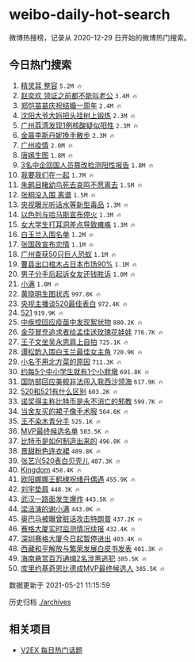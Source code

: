 # weibo-daily-hot-search

微博热搜榜，记录从 2020-12-29 日开始的微博热门搜索。

## 今日热门搜索

<!-- BEGIN -->

1. [精灵耳 整容](https://s.weibo.com/weibo?q=%E7%B2%BE%E7%81%B5%E8%80%B3%20%E6%95%B4%E5%AE%B9&Refer=top) `5.2M 🔥`
1. [赵奕欢 领证之前都不能叫老公](https://s.weibo.com/weibo?q=%23%E8%B5%B5%E5%A5%95%E6%AC%A2%20%E9%A2%86%E8%AF%81%E4%B9%8B%E5%89%8D%E9%83%BD%E4%B8%8D%E8%83%BD%E5%8F%AB%E8%80%81%E5%85%AC%23&Refer=top) `3.4M 🔥`
1. [郑恺苗苗庆祝结婚一周年](https://s.weibo.com/weibo?q=%23%E9%83%91%E6%81%BA%E8%8B%97%E8%8B%97%E5%BA%86%E7%A5%9D%E7%BB%93%E5%A9%9A%E4%B8%80%E5%91%A8%E5%B9%B4%23&Refer=top) `2.4M 🔥`
1. [沈阳大爷大妈把头挂树上锻炼](https://s.weibo.com/weibo?q=%23%E6%B2%88%E9%98%B3%E5%A4%A7%E7%88%B7%E5%A4%A7%E5%A6%88%E6%8A%8A%E5%A4%B4%E6%8C%82%E6%A0%91%E4%B8%8A%E9%94%BB%E7%82%BC%23&Refer=top) `2.3M 🔥`
1. [广州荔湾发现1例核酸疑似阳性](https://s.weibo.com/weibo?q=%23%E5%B9%BF%E5%B7%9E%E8%8D%94%E6%B9%BE%E5%8F%91%E7%8E%B01%E4%BE%8B%E6%A0%B8%E9%85%B8%E7%96%91%E4%BC%BC%E9%98%B3%E6%80%A7%23&Refer=top) `2.3M 🔥`
1. [金晨李斯丹妮挽手散步](https://s.weibo.com/weibo?q=%E9%87%91%E6%99%A8%E6%9D%8E%E6%96%AF%E4%B8%B9%E5%A6%AE%E6%8C%BD%E6%89%8B%E6%95%A3%E6%AD%A5&Refer=top) `2.3M 🔥`
1. [广州疫情](https://s.weibo.com/weibo?q=%E5%B9%BF%E5%B7%9E%E7%96%AB%E6%83%85&Refer=top) `2.0M 🔥`
1. [唐嫣生图](https://s.weibo.com/weibo?q=%23%E5%94%90%E5%AB%A3%E7%94%9F%E5%9B%BE%23&Refer=top) `1.8M 🔥`
1. [3名中企回国人员篡改检测阳性报告](https://s.weibo.com/weibo?q=%233%E5%90%8D%E4%B8%AD%E4%BC%81%E5%9B%9E%E5%9B%BD%E4%BA%BA%E5%91%98%E7%AF%A1%E6%94%B9%E6%A3%80%E6%B5%8B%E9%98%B3%E6%80%A7%E6%8A%A5%E5%91%8A%23&Refer=top) `1.8M 🔥`
1. [我要我们在一起](https://s.weibo.com/weibo?q=%E6%88%91%E8%A6%81%E6%88%91%E4%BB%AC%E5%9C%A8%E4%B8%80%E8%B5%B7&Refer=top) `1.7M 🔥`
1. [朱鹮目睹幼鸟死去哀鸣不愿离去](https://s.weibo.com/weibo?q=%23%E6%9C%B1%E9%B9%AE%E7%9B%AE%E7%9D%B9%E5%B9%BC%E9%B8%9F%E6%AD%BB%E5%8E%BB%E5%93%80%E9%B8%A3%E4%B8%8D%E6%84%BF%E7%A6%BB%E5%8E%BB%23&Refer=top) `1.5M 🔥`
1. [张桐没入围 离谱](https://s.weibo.com/weibo?q=%E5%BC%A0%E6%A1%90%E6%B2%A1%E5%85%A5%E5%9B%B4%20%E7%A6%BB%E8%B0%B1&Refer=top) `1.5M 🔥`
1. [央视曝光听话水等新型毒品](https://s.weibo.com/weibo?q=%23%E5%A4%AE%E8%A7%86%E6%9B%9D%E5%85%89%E5%90%AC%E8%AF%9D%E6%B0%B4%E7%AD%89%E6%96%B0%E5%9E%8B%E6%AF%92%E5%93%81%23&Refer=top) `1.3M 🔥`
1. [以色列与哈马斯宣布停火](https://s.weibo.com/weibo?q=%23%E4%BB%A5%E8%89%B2%E5%88%97%E4%B8%8E%E5%93%88%E9%A9%AC%E6%96%AF%E5%AE%A3%E5%B8%83%E5%81%9C%E7%81%AB%23&Refer=top) `1.3M 🔥`
1. [女大学生打耳洞差点导致瘫痪](https://s.weibo.com/weibo?q=%23%E5%A5%B3%E5%A4%A7%E5%AD%A6%E7%94%9F%E6%89%93%E8%80%B3%E6%B4%9E%E5%B7%AE%E7%82%B9%E5%AF%BC%E8%87%B4%E7%98%AB%E7%97%AA%23&Refer=top) `1.3M 🔥`
1. [白玉兰入围名单](https://s.weibo.com/weibo?q=%23%E7%99%BD%E7%8E%89%E5%85%B0%E5%85%A5%E5%9B%B4%E5%90%8D%E5%8D%95%23&Refer=top) `1.2M 🔥`
1. [张国政宣布恋情](https://s.weibo.com/weibo?q=%23%E5%BC%A0%E5%9B%BD%E6%94%BF%E5%AE%A3%E5%B8%83%E6%81%8B%E6%83%85%23&Refer=top) `1.1M 🔥`
1. [广州查获50只巨人恐蚁](https://s.weibo.com/weibo?q=%23%E5%B9%BF%E5%B7%9E%E6%9F%A5%E8%8E%B750%E5%8F%AA%E5%B7%A8%E4%BA%BA%E6%81%90%E8%9A%81%23&Refer=top) `1.1M 🔥`
1. [曹县出口棺木占日本市场90%](https://s.weibo.com/weibo?q=%23%E6%9B%B9%E5%8E%BF%E5%87%BA%E5%8F%A3%E6%A3%BA%E6%9C%A8%E5%8D%A0%E6%97%A5%E6%9C%AC%E5%B8%82%E5%9C%BA90%25%23&Refer=top) `1.1M 🔥`
1. [男子分手后起诉女友还钱胜诉](https://s.weibo.com/weibo?q=%23%E7%94%B7%E5%AD%90%E5%88%86%E6%89%8B%E5%90%8E%E8%B5%B7%E8%AF%89%E5%A5%B3%E5%8F%8B%E8%BF%98%E9%92%B1%E8%83%9C%E8%AF%89%23&Refer=top) `1.0M 🔥`
1. [小满](https://s.weibo.com/weibo?q=%E5%B0%8F%E6%BB%A1&Refer=top) `1.0M 🔥`
1. [黄晓明生图状态](https://s.weibo.com/weibo?q=%23%E9%BB%84%E6%99%93%E6%98%8E%E7%94%9F%E5%9B%BE%E7%8A%B6%E6%80%81%23&Refer=top) `997.8K 🔥`
1. [央视主播谈520最佳表白](https://s.weibo.com/weibo?q=%23%E5%A4%AE%E8%A7%86%E4%B8%BB%E6%92%AD%E8%B0%88520%E6%9C%80%E4%BD%B3%E8%A1%A8%E7%99%BD%23&Refer=top) `972.4K 🔥`
1. [521](https://s.weibo.com/weibo?q=521&Refer=top) `919.9K 🔥`
1. [中疾控回应疫苗中发现絮状物](https://s.weibo.com/weibo?q=%23%E4%B8%AD%E7%96%BE%E6%8E%A7%E5%9B%9E%E5%BA%94%E7%96%AB%E8%8B%97%E4%B8%AD%E5%8F%91%E7%8E%B0%E7%B5%AE%E7%8A%B6%E7%89%A9%23&Refer=top) `880.2K 🔥`
1. [金莎冒充追求者给孟佳送玫瑰花娃娃](https://s.weibo.com/weibo?q=%23%E9%87%91%E8%8E%8E%E5%86%92%E5%85%85%E8%BF%BD%E6%B1%82%E8%80%85%E7%BB%99%E5%AD%9F%E4%BD%B3%E9%80%81%E7%8E%AB%E7%91%B0%E8%8A%B1%E5%A8%83%E5%A8%83%23&Refer=top) `776.7K 🔥`
1. [王子文坐吴永恩肩上自拍](https://s.weibo.com/weibo?q=%23%E7%8E%8B%E5%AD%90%E6%96%87%E5%9D%90%E5%90%B4%E6%B0%B8%E6%81%A9%E8%82%A9%E4%B8%8A%E8%87%AA%E6%8B%8D%23&Refer=top) `725.1K 🔥`
1. [谭松韵入围白玉兰最佳女主角](https://s.weibo.com/weibo?q=%23%E8%B0%AD%E6%9D%BE%E9%9F%B5%E5%85%A5%E5%9B%B4%E7%99%BD%E7%8E%89%E5%85%B0%E6%9C%80%E4%BD%B3%E5%A5%B3%E4%B8%BB%E8%A7%92%23&Refer=top) `720.9K 🔥`
1. [小名不用北方菜的原因](https://s.weibo.com/weibo?q=%23%E5%B0%8F%E5%90%8D%E4%B8%8D%E7%94%A8%E5%8C%97%E6%96%B9%E8%8F%9C%E7%9A%84%E5%8E%9F%E5%9B%A0%23&Refer=top) `711.3K 🔥`
1. [约每5个中小学生就有1个小胖墩](https://s.weibo.com/weibo?q=%23%E7%BA%A6%E6%AF%8F5%E4%B8%AA%E4%B8%AD%E5%B0%8F%E5%AD%A6%E7%94%9F%E5%B0%B1%E6%9C%891%E4%B8%AA%E5%B0%8F%E8%83%96%E5%A2%A9%23&Refer=top) `691.8K 🔥`
1. [国防部回应美舰非法闯入我西沙领海](https://s.weibo.com/weibo?q=%23%E5%9B%BD%E9%98%B2%E9%83%A8%E5%9B%9E%E5%BA%94%E7%BE%8E%E8%88%B0%E9%9D%9E%E6%B3%95%E9%97%AF%E5%85%A5%E6%88%91%E8%A5%BF%E6%B2%99%E9%A2%86%E6%B5%B7%23&Refer=top) `617.9K 🔥`
1. [520和521有什么区别](https://s.weibo.com/weibo?q=%23520%E5%92%8C521%E6%9C%89%E4%BB%80%E4%B9%88%E5%8C%BA%E5%88%AB%23&Refer=top) `603.2K 🔥`
1. [诺奖得主称比特币是永不消亡的邪教](https://s.weibo.com/weibo?q=%23%E8%AF%BA%E5%A5%96%E5%BE%97%E4%B8%BB%E7%A7%B0%E6%AF%94%E7%89%B9%E5%B8%81%E6%98%AF%E6%B0%B8%E4%B8%8D%E6%B6%88%E4%BA%A1%E7%9A%84%E9%82%AA%E6%95%99%23&Refer=top) `599.7K 🔥`
1. [当舍友买的裙子像手术服](https://s.weibo.com/weibo?q=%23%E5%BD%93%E8%88%8D%E5%8F%8B%E4%B9%B0%E7%9A%84%E8%A3%99%E5%AD%90%E5%83%8F%E6%89%8B%E6%9C%AF%E6%9C%8D%23&Refer=top) `564.6K 🔥`
1. [王不染木青分手](https://s.weibo.com/weibo?q=%23%E7%8E%8B%E4%B8%8D%E6%9F%93%E6%9C%A8%E9%9D%92%E5%88%86%E6%89%8B%23&Refer=top) `525.1K 🔥`
1. [MVP最终候选名单](https://s.weibo.com/weibo?q=%23MVP%E6%9C%80%E7%BB%88%E5%80%99%E9%80%89%E5%90%8D%E5%8D%95%23&Refer=top) `503.5K 🔥`
1. [比特币是如何制造出来的](https://s.weibo.com/weibo?q=%23%E6%AF%94%E7%89%B9%E5%B8%81%E6%98%AF%E5%A6%82%E4%BD%95%E5%88%B6%E9%80%A0%E5%87%BA%E6%9D%A5%E7%9A%84%23&Refer=top) `496.0K 🔥`
1. [景甜粉色连衣裙](https://s.weibo.com/weibo?q=%23%E6%99%AF%E7%94%9C%E7%B2%89%E8%89%B2%E8%BF%9E%E8%A1%A3%E8%A3%99%23&Refer=top) `489.8K 🔥`
1. [张艺兴520表白贝壳儿](https://s.weibo.com/weibo?q=%23%E5%BC%A0%E8%89%BA%E5%85%B4520%E8%A1%A8%E7%99%BD%E8%B4%9D%E5%A3%B3%E5%84%BF%23&Refer=top) `487.3K 🔥`
1. [Kingdom](https://s.weibo.com/weibo?q=Kingdom&Refer=top) `458.4K 🔥`
1. [欧阳娜娜王鹤棣祝绪丹偶遇](https://s.weibo.com/weibo?q=%23%E6%AC%A7%E9%98%B3%E5%A8%9C%E5%A8%9C%E7%8E%8B%E9%B9%A4%E6%A3%A3%E7%A5%9D%E7%BB%AA%E4%B8%B9%E5%81%B6%E9%81%87%23&Refer=top) `455.9K 🔥`
1. [刘宇垫肩](https://s.weibo.com/weibo?q=%23%E5%88%98%E5%AE%87%E5%9E%AB%E8%82%A9%23&Refer=top) `448.3K 🔥`
1. [武汉一路面发生爆炸](https://s.weibo.com/weibo?q=%23%E6%AD%A6%E6%B1%89%E4%B8%80%E8%B7%AF%E9%9D%A2%E5%8F%91%E7%94%9F%E7%88%86%E7%82%B8%23&Refer=top) `443.5K 🔥`
1. [梁洁演的谢小满](https://s.weibo.com/weibo?q=%23%E6%A2%81%E6%B4%81%E6%BC%94%E7%9A%84%E8%B0%A2%E5%B0%8F%E6%BB%A1%23&Refer=top) `443.0K 🔥`
1. [奥巴马被曝曾脏话攻击特朗普](https://s.weibo.com/weibo?q=%23%E5%A5%A5%E5%B7%B4%E9%A9%AC%E8%A2%AB%E6%9B%9D%E6%9B%BE%E8%84%8F%E8%AF%9D%E6%94%BB%E5%87%BB%E7%89%B9%E6%9C%97%E6%99%AE%23&Refer=top) `437.2K 🔥`
1. [赛格大厦实时监测情况续报](https://s.weibo.com/weibo?q=%23%E8%B5%9B%E6%A0%BC%E5%A4%A7%E5%8E%A6%E5%AE%9E%E6%97%B6%E7%9B%91%E6%B5%8B%E6%83%85%E5%86%B5%E7%BB%AD%E6%8A%A5%23&Refer=top) `432.4K 🔥`
1. [深圳赛格大厦今日起暂停进出](https://s.weibo.com/weibo?q=%23%E6%B7%B1%E5%9C%B3%E8%B5%9B%E6%A0%BC%E5%A4%A7%E5%8E%A6%E4%BB%8A%E6%97%A5%E8%B5%B7%E6%9A%82%E5%81%9C%E8%BF%9B%E5%87%BA%23&Refer=top) `403.4K 🔥`
1. [西藏和平解放与繁荣发展白皮书发表](https://s.weibo.com/weibo?q=%23%E8%A5%BF%E8%97%8F%E5%92%8C%E5%B9%B3%E8%A7%A3%E6%94%BE%E4%B8%8E%E7%B9%81%E8%8D%A3%E5%8F%91%E5%B1%95%E7%99%BD%E7%9A%AE%E4%B9%A6%E5%8F%91%E8%A1%A8%23&Refer=top) `401.3K 🔥`
1. [海南悬赏百万通缉2名涉黑逃犯](https://s.weibo.com/weibo?q=%23%E6%B5%B7%E5%8D%97%E6%82%AC%E8%B5%8F%E7%99%BE%E4%B8%87%E9%80%9A%E7%BC%892%E5%90%8D%E6%B6%89%E9%BB%91%E9%80%83%E7%8A%AF%23&Refer=top) `385.5K 🔥`
1. [库里约基奇恩比德成MVP最终候选人](https://s.weibo.com/weibo?q=%23%E5%BA%93%E9%87%8C%E7%BA%A6%E5%9F%BA%E5%A5%87%E6%81%A9%E6%AF%94%E5%BE%B7%E6%88%90MVP%E6%9C%80%E7%BB%88%E5%80%99%E9%80%89%E4%BA%BA%23&Refer=top) `385.5K 🔥`

数据更新于 2021-05-21 11:15:59

<!-- END -->

历史归档 [./archives](./archives)

## 相关项目

- [V2EX 每日热门话题](https://github.com/boojack/v2ex-daily-hot-topic)
